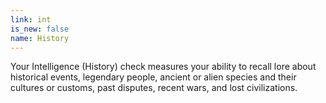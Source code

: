 ```yaml
---
link: int
is_new: false
name: History
---
```

Your Intelligence (History) check measures your ability to recall lore about historical events,
legendary people, ancient or alien species and their cultures or customs, past disputes, recent
wars, and lost civilizations.
